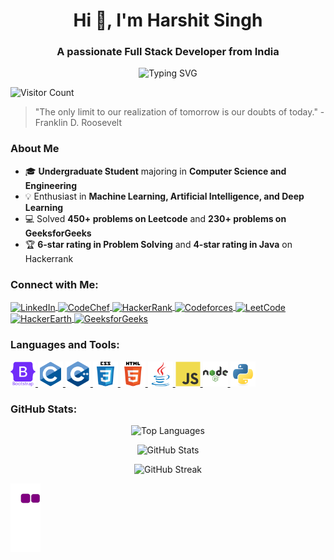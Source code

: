 <h1 align="center">Hi 👋, I'm Harshit Singh</h1>
<h3 align="center">A passionate Full Stack Developer from India</h3>

<p align="center">
  <img src="https://readme-typing-svg.herokuapp.com?font=Fira+Code&duration=4000&pause=1000&center=true&vCenter=true&width=435&lines=Good+Morning!+I'm+Harshit;Welcome+to+my+GitHub+Profile!" alt="Typing SVG" />
</p>

![Visitor Count](https://profile-counter.glitch.me/harshit787898/count.svg)

> "The only limit to our realization of tomorrow is our doubts of today." - Franklin D. Roosevelt

### About Me
- 🎓 **Undergraduate Student** majoring in **Computer Science and Engineering**
- 💡 Enthusiast in **Machine Learning, Artificial Intelligence, and Deep Learning**
- 💻 Solved **450+ problems on Leetcode** and **230+ problems on GeeksforGeeks**
- 🏆 **6-star rating in Problem Solving** and **4-star rating in Java** on Hackerrank

### Connect with Me:
<p align="left">
  <a href="https://linkedin.com/in/harshit-singh-8a41a9229" target="blank">
    <img align="center" src="https://raw.githubusercontent.com/rahuldkjain/github-profile-readme-generator/master/src/images/icons/Social/linked-in-alt.svg" alt="LinkedIn" height="30" width="40" />
  </a>
  <a href="https://www.codechef.com/users/singh787898" target="blank">
    <img align="center" src="https://cdn.jsdelivr.net/npm/simple-icons@3.1.0/icons/codechef.svg" alt="CodeChef" height="30" width="40" />
  </a>
  <a href="https://www.hackerrank.com/harshit_2004" target="blank">
    <img align="center" src="https://raw.githubusercontent.com/rahuldkjain/github-profile-readme-generator/master/src/images/icons/Social/hackerrank.svg" alt="HackerRank" height="30" width="40" />
  </a>
  <a href="https://codeforces.com/profile/harshit_787898" target="blank">
    <img align="center" src="https://raw.githubusercontent.com/rahuldkjain/github-profile-readme-generator/master/src/images/icons/Social/codeforces.svg" alt="Codeforces" height="30" width="40" />
  </a>
  <a href="https://www.leetcode.com/harshit_psit" target="blank">
    <img align="center" src="https://raw.githubusercontent.com/rahuldkjain/github-profile-readme-generator/master/src/images/icons/Social/leet-code.svg" alt="LeetCode" height="30" width="40" />
  </a>
  <a href="https://www.hackerearth.com/@harshit2148" target="blank">
    <img align="center" src="https://raw.githubusercontent.com/rahuldkjain/github-profile-readme-generator/master/src/images/icons/Social/hackerearth.svg" alt="HackerEarth" height="30" width="40" />
  </a>
  <a href="https://auth.geeksforgeeks.org/user/singh7878901b6" target="blank">
    <img align="center" src="https://raw.githubusercontent.com/rahuldkjain/github-profile-readme-generator/master/src/images/icons/Social/geeks-for-geeks.svg" alt="GeeksforGeeks" height="30" width="40" />
  </a>
</p>

### Languages and Tools:
<p align="left">
  <a href="https://getbootstrap.com" target="_blank" rel="noreferrer">
    <img src="https://raw.githubusercontent.com/devicons/devicon/master/icons/bootstrap/bootstrap-plain-wordmark.svg" alt="Bootstrap" width="40" height="40" />
  </a>
  <a href="https://www.cprogramming.com/" target="_blank" rel="noreferrer">
    <img src="https://raw.githubusercontent.com/devicons/devicon/master/icons/c/c-original.svg" alt="C" width="40" height="40" />
  </a>
  <a href="https://www.w3schools.com/cpp/" target="_blank" rel="noreferrer">
    <img src="https://raw.githubusercontent.com/devicons/devicon/master/icons/cplusplus/cplusplus-original.svg" alt="C++" width="40" height="40" />
  </a>
  <a href="https://www.w3schools.com/css/" target="_blank" rel="noreferrer">
    <img src="https://raw.githubusercontent.com/devicons/devicon/master/icons/css3/css3-original-wordmark.svg" alt="CSS3" width="40" height="40" />
  </a>
  <a href="https://www.w3.org/html/" target="_blank" rel="noreferrer">
    <img src="https://raw.githubusercontent.com/devicons/devicon/master/icons/html5/html5-original-wordmark.svg" alt="HTML5" width="40" height="40" />
  </a>
  <a href="https://www.java.com" target="_blank" rel="noreferrer">
    <img src="https://raw.githubusercontent.com/devicons/devicon/master/icons/java/java-original.svg" alt="Java" width="40" height="40" />
  </a>
  <a href="https://developer.mozilla.org/en-US/docs/Web/JavaScript" target="_blank" rel="noreferrer">
    <img src="https://raw.githubusercontent.com/devicons/devicon/master/icons/javascript/javascript-original.svg" alt="JavaScript" width="40" height="40" />
  </a>
  <a href="https://nodejs.org" target="_blank" rel="noreferrer">
    <img src="https://raw.githubusercontent.com/devicons/devicon/master/icons/nodejs/nodejs-original-wordmark.svg" alt="Node.js" width="40" height="40" />
  </a>
  <a href="https://www.python.org" target="_blank" rel="noreferrer">
    <img src="https://raw.githubusercontent.com/devicons/devicon/master/icons/python/python-original.svg" alt="Python" width="40" height="40" />
  </a>
</p>

### GitHub Stats:
<p align="center">
  <img src="https://github-readme-stats.vercel.app/api/top-langs?username=harshit787898&show_icons=true&locale=en&layout=compact&theme=radical" alt="Top Languages" />
</p>

<p align="center">
  <img src="https://github-readme-stats.vercel.app/api?username=harshit787898&show_icons=true&locale=en&theme=radical" alt="GitHub Stats" />
</p>

<p align="center">
  <img src="https://github-readme-streak-stats.herokuapp.com/?user=harshit787898&theme=radical" alt="GitHub Streak" />
</p>



![snake gif](https://github.com/Harshit787898/Harshit787898/blob/output/github-contribution-grid-snake.gif)
